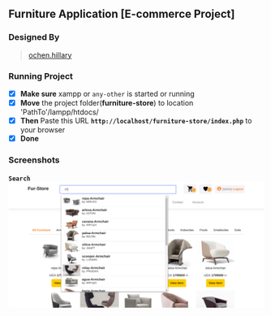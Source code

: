 ## __Furniture Application__ [E-commerce Project]


### Designed By
  > [ochen.hillary](https://github.com/occn8)
 

### Running Project
* [x] __Make sure__ xampp or `any-other` is started or running
* [x] __Move__ the project folder(__furniture-store__) to location 'PathTo'/lampp/htdocs/
* [x] __Then__ Paste this URL __`http://localhost/furniture-store/index.php`__ to your browser
* [x] __Done__

### Screenshots
<!-- __`Home screen`__
<img src="assets/images/home.png" /> -->
__`Search`__
<img src="assets/images/search.png" />

